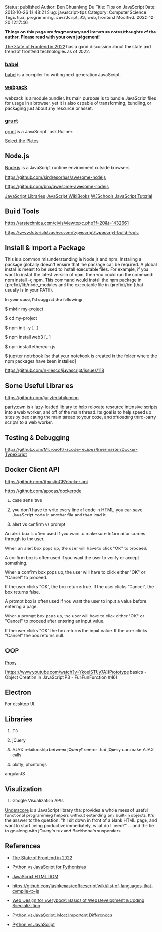 Status: published
Author: Ben Chuanlong Du
Title: Tips on JavaScript
Date: 2013-10-26 12:48:21
Slug: javascript-tips
Category: Computer Science
Tags: tips, programming, JavaScript, JS, web, frontend
Modified: 2022-12-20 12:17:46

**Things on this page are fragmentary and immature notes/thoughts of the author. Please read with your own judgement!**

[The State of Frontend in 2022](https://newsletter.pragmaticengineer.com/p/state-of-frontend-2022)
has a good discussion about the state and trend of frontend technologies as of 2022.

### [babel](https://github.com/babel/babel)
[babel](https://github.com/babel/babel)
is a compiler for writing next generation JavaScript.

### [webpack](https://webpack.js.org/)
[webpack](https://github.com/webpack/webpack)
is a module bundler. 
Its main purpose is to bundle JavaScript files for usage in a browser, 
yet it is also capable of transforming, bundling, or packaging just about any resource or asset.

### [grunt](https://github.com/gruntjs/grunt)
[grunt](https://github.com/gruntjs/grunt)
is a JavaScript Task Runner.

[Select the Plates](https://flukeout.github.io/)


## Node.js

[Node.js](https:/nodejs.org/en/) is a JavaScript runtime environment outside browsers.

https://github.com/sindresorhus/awesome-nodejs

https://github.com/bnb/awesome-awesome-nodejs
 
[JavaScript Libraries](http://javascriptlibraries.com/)
[JavaScript WikiBooks](http://en.wikibooks.org/wiki/JavaScript)
[W3Schools JavaScript Tutorial](http://www.w3schools.com/js/default.asp)

## Build Tools

https://arstechnica.com/civis/viewtopic.php?f=20&t=1432661

https://www.tutorialsteacher.com/typescript/typescript-build-tools

## Install & Import a Package

This is a common misunderstanding in Node.js and npm. Installing a package globally doesn't ensure that the package can be required. A global install is meant to be used to install executable files. For example, if you want to install the latest version of npm, then you could run the command: npm install -g npm. This command would install the npm package in {prefix}/lib/node_modules and the executable file in {prefix}/bin (that usually is in your PATH).

In your case, I'd suggest the following:

$ mkdir my-project

$ cd my-project

$ npm init -y
[...]

$ npm install web3
[...]

$ npm install ethereum.js

$ jupyter notebook
[so that your notebook is created in the folder where the npm packages have been installed]

https://github.com/n-riesco/ijavascript/issues/118

## Some Useful Libraries

https://github.com/jupyterlab/lumino

[partytown](https://github.com/BuilderIO/partytown)
is a lazy-loaded library to help relocate resource intensive scripts into a web worker, 
and off of the main thread. 
Its goal is to help speed up sites by dedicating the main thread to your code, 
and offloading third-party scripts to a web worker.

## Testing & Debugging

https://github.com/Microsoft/vscode-recipes/tree/master/Docker-TypeScript

## Docker Client API

https://github.com/AgustinCB/docker-api

https://github.com/apocas/dockerode


1. case sensi tive

2. you don't have to write every line of code in HTML,
    you can save JavaScript code in another file and then load it.


3. alert vs confirm vs prompt

An alert box is often used if you want to make sure information comes through to the user.

When an alert box pops up, the user will have to click "OK" to proceed.

A confirm box is often used if you want the user to verify or accept something.

When a confirm box pops up, the user will have to click either "OK" or "Cancel" to proceed.

If the user clicks "OK", the box returns true. If the user clicks "Cancel", the box returns false.

A prompt box is often used if you want the user to input a value before entering a page.

When a prompt box pops up, the user will have to click either "OK" or "Cancel" to proceed after entering an input value.

If the user clicks "OK" the box returns the input value. If the user clicks "Cancel" the box returns null.

## OOP 

[Proxy](https://developer.mozilla.org/en-US/docs/Web/JavaScript/Reference/Global_Objects/Proxy)

[https://www.youtube.com/watch?v=YkoelSTUy7A](Prototype basics - Object Creation in JavaScript P3 - FunFunFunction #46)


## Electron
For desktop UI.

## Libraries

1. D3

2. jQuery

3. AJAX relationship between jQuery? seems that jQuery can make AJAX calls

4. plotly, phantomjs

angularJS

## Visulization
1. Google Visualization APIs


[Underscore](http://underscorejs.org/)
is a JavaScript library that provides a whole mess of useful functional programming helpers without extending any built-in objects. 
It's the answer to the question: 
"If I sit down in front of a blank HTML page, 
and want to start being productive immediately, 
what do I need?" ... and the tie to go along with jQuery's tux and Backbone's suspenders. 

## References

- [The State of Frontend in 2022](https://newsletter.pragmaticengineer.com/p/state-of-frontend-2022)

- [Python vs JavaScript for Pythonistas](https://realpython.com/python-vs-javascript/)

- [JavaScript HTML DOM](https://www.w3schools.com/js/js_htmldom.asp)

- https://github.com/jashkenas/coffeescript/wiki/list-of-languages-that-compile-to-js

- [Web Design for Everybody: Basics of Web Development & Coding Specialization](https://www.coursera.org/specializations/web-design)

- [Python vs JavaScript: Most Important Differences](https://hackr.io/blog/python-vs-javascript)

- [Python vs JavaScript](https://www.educba.com/python-vs-javascript/)
